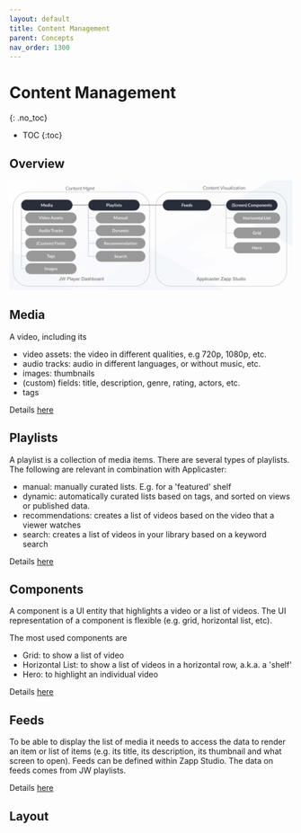 ```yaml
---
layout: default
title: Content Management
parent: Concepts 
nav_order: 1300
---
```



# Content Management 
{: .no_toc}

- TOC
{:toc}

## Overview
<a href="https://docs.google.com/presentation/d/1K9hKSeJYY1nFBpW7GQUi7rbWmIYo4qJ_NIgOHzYUQHA/edit#slide=id.g121e1190632_0_10">
<img src="../img/content-mgmt.png" width="768">
</a>


## Media
A video, including its 
- video assets: the video in different qualities, e.g 720p, 1080p, etc. 
- audio tracks: audio in different languages, or without music, etc. 
- images: thumbnails
- (custom) fields: title, description, genre, rating, actors, etc. 
- tags

Details [here](https://docs.jwplayer.com/platform/docs/vdh-upload-videos)

## Playlists
A playlist is a collection of media items. There are several types of playlists. The following are relevant in combination with Applicaster:
- manual: manually curated lists. E.g. for a 'featured' shelf
- dynamic: automatically curated lists based on tags, and sorted on views or published data. 
- recommendations: creates a list of videos based on the video that a viewer watches
- search: creates a list of videos in your library based on a keyword search

Details [here](https://docs.jwplayer.com/platform/docs/vdh-playlist-overview)


## Components
A component is a UI entity that highlights a video or a list of videos. The UI representation of a component is flexible (e.g. grid, horizontal list, etc). 

The most used components are
- Grid: to show a list of video 
- Horizontal List: to show a list of videos in a horizontal row, a.k.a. a 'shelf'
- Hero: to highlight an individual video

Details [here](https://docs.applicaster.com/integrations/#how-zapp-apps-consume-data)

## Feeds
To be able to display the list of media it needs to access the data to render an item or list of items (e.g. its title, its description, its thumbnail and what screen to open). Feeds can be defined within Zapp Studio. The data on feeds comes from JW playlists. 

Details [here](https://docs.applicaster.com/integrations/#how-zapp-apps-consume-data)

## Layout




